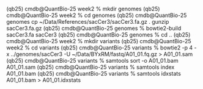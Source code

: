 
(qb25) cmdb@QuantBio-25 week2 % mkdir genomes
(qb25) cmdb@QuantBio-25 week2 % cd genomes
(qb25) cmdb@QuantBio-25 genomes cp ~/Data/References/sacCer3/sacCer3.fa.gz . gunzip sacCer3.fa.gz
(qb25) cmdb@QuantBio-25 genomes % bowtie2-build sacCer3.fa sacCer3
(qb25) cmdb@QuantBio-25 genomes % cd ..
(qb25) cmdb@QuantBio-25 week2 % mkdir variants
(qb25) cmdb@QuantBio-25 week2 % cd variants
(qb25) cmdb@QuantBio-25 variants % bowtie2 -p 4 -x ../genomes/sacCer3 -U ~/Data/BYxRM/fastq/A01_01.fq.gz > A01_01.sam
(qb25) cmdb@QuantBio-25 variants % samtools sort -o A01_01.bam A01_01.sam 
(qb25) cmdb@QuantBio-25 variants %  samtools index A01_01.bam
(qb25) cmdb@QuantBio-25 variants % samtools idxstats A01_01.bam > A01_01.idxstats



